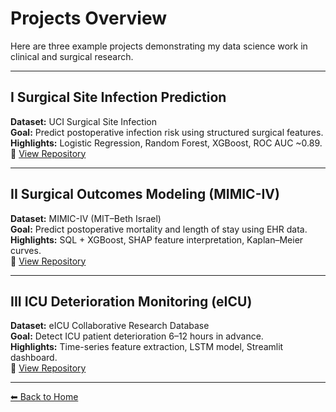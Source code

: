 # Projects Overview

Here are three example projects demonstrating my data science work in clinical and surgical research.

---

## I Surgical Site Infection Prediction
**Dataset:** UCI Surgical Site Infection  
**Goal:** Predict postoperative infection risk using structured surgical features.  
**Highlights:** Logistic Regression, Random Forest, XGBoost, ROC AUC ~0.89.  
🔗 [View Repository](#)

---

## II Surgical Outcomes Modeling (MIMIC-IV)
**Dataset:** MIMIC-IV (MIT–Beth Israel)  
**Goal:** Predict postoperative mortality and length of stay using EHR data.  
**Highlights:** SQL + XGBoost, SHAP feature interpretation, Kaplan–Meier curves.  
🔗 [View Repository](#)

---

## III ICU Deterioration Monitoring (eICU)
**Dataset:** eICU Collaborative Research Database  
**Goal:** Detect ICU patient deterioration 6–12 hours in advance.  
**Highlights:** Time-series feature extraction, LSTM model, Streamlit dashboard.  
🔗 [View Repository](#)

---

[⬅ Back to Home](index.md)
